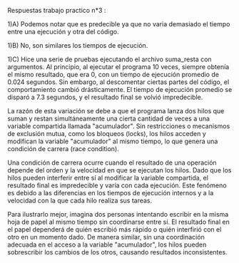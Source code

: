 Respuestas trabajo practico n*3 :


1)A) Podemos notar que es predecible ya que no varia demasiado el tiempo entre una ejecución y otra del código.

1)B) No, son similares los tiempos de ejecución.

1)C) Hice una serie de pruebas ejecutando el archivo suma_resta con argumentos. Al principio, al ejecutar el programa 10 veces, siempre obtenía el mismo resultado, que era 0, con un tiempo de ejecución promedio de 0.024 segundos. Sin embargo, al descomentar ciertas partes del código, el comportamiento cambió drásticamente. El tiempo de ejecución promedio se disparó a 7.3 segundos, y el resultado final se volvió impredecible.

La razón de esta variación se debe a que el programa lanza dos hilos que suman y restan simultáneamente una cierta cantidad de veces a una variable compartida llamada "acumulador". Sin restricciones o mecanismos de exclusión mutua, como los bloqueos (locks), los hilos acceden y modifican la variable "acumulador" al mismo tiempo, lo que genera una condición de carrera (race condition).

Una condición de carrera ocurre cuando el resultado de una operación depende del orden y la velocidad en que se ejecutan los hilos. Dado que los hilos pueden interferir entre sí al modificar la variable compartida, el resultado final es impredecible y varía con cada ejecución. Este fenómeno es debido a las diferencias en los tiempos de ejecución internos y a la velocidad con la que cada hilo realiza sus tareas.

Para ilustrarlo mejor, imagina dos personas intentando escribir en la misma hoja de papel al mismo tiempo sin coordinarse entre sí. El resultado final en el papel dependerá de quién escribió más rápido o quién interfirió con el otro en un momento dado. De manera similar, sin una coordinación adecuada en el acceso a la variable "acumulador", los hilos pueden sobrescribir los cambios de los otros, causando resultados inconsistentes.
